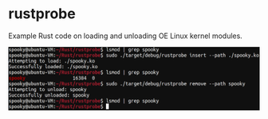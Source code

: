 # rustprobe
Example Rust code on loading and unloading OE Linux kernel modules.

![Screenshot](https://raw.githubusercontent.com/SpookySec/rustprobe/master/image_2023-01-19_000844124.png)
